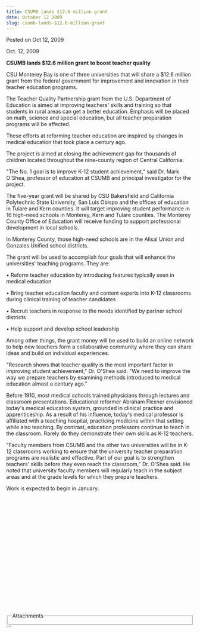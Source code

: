 ```yaml
---
title: CSUMB lands $12.6 million grant
date: October 12 2009
slug: csumb-lands-$12.6-million-grant
---
```


  
<span class="date">Posted on Oct 12, 2009 </span>
<p>Oct. 12, 2009</p>
<strong>CSUMB lands $12.6 million grant</strong>
<strong>to boost teacher quality</strong>
<p>
  CSU Monterey Bay is one of three universities that will share a $12.6 million
  grant from the federal government for improvement and innovation in their
  teacher education programs.
</p>
<p>
  The Teacher Quality Partnership grant from the U.S. Department of Education is
  aimed at improving teachers&apos; skills and training so that students in
  rural areas can get a better education. Emphasis will be placed on math,
  science and special education, but all teacher preparation programs will be
  affected.
</p>
<p>
  These efforts at reforming teacher education are inspired by changes in
  medical education that took place a century ago.
</p>
<p>
  The project is aimed at closing the achievement gap for thousands of children
  located throughout the nine-county region of Central California.
</p>
<p>
  &quot;The No. 1 goal is to improve K-12 student achievement,&quot; said Dr.
  Mark O&apos;Shea, professor of education at CSUMB and principal investigator
  for the project.
</p>
<p>
  The five-year grant will be shared by CSU Bakersfield and California
  Polytechnic State University, San Luis Obispo and the offices of education in
  Tulare and Kern counties. It will target improving student performance in 16
  high-need schools in Monterey, Kern and Tulare counties. The Monterey County
  Office of Education will receive funding to support professional development
  in local schools.
</p>
<p>
  In Monterey County, those high-need schools are in the Alisal Union and
  Gonzales Unified school districts.
</p>
<p>
  The grant will be used to accomplish four goals that will enhance the
  universities&apos; teaching programs. They are:
</p>
<p>
  &#x2022; Reform teacher education by introducing features typically seen in
  medical education
</p>
<p>
  &#x2022; Bring teacher education faculty and content experts into K-12
  classrooms during clinical training of teacher candidates
</p>
<p>
  &#x2022; Recruit teachers in response to the needs identified by partner
  school districts
</p>
<p>&#x2022; Help support and develop school leadership</p>
<p>
  Among other things, the grant money will be used to build an online network to
  help new teachers form a collaborative community where they can share ideas
  and build on individual experiences.
</p>
<p>
  &quot;Research shows that teacher quality is the most important factor in
  improving student achievement,&quot; Dr. O&apos;Shea said. &quot;We need to
  improve the way we prepare teachers by examining methods introduced to medical
  education almost a century ago.&quot;
</p>
<p>
  Before 1910, most medical schools trained physicians through lectures and
  classroom presentations. Educational reformer Abraham Flexner envisioned
  today&apos;s medical education system, grounded in clinical practice and
  apprenticeship. As a result of his influence, today&apos;s medical professor
  is affiliated with a teaching hospital, practicing medicine within that
  setting while also teaching. By contrast, education professors continue to
  teach in the classroom. Rarely do they demonstrate their own skills as K-12
  teachers.
</p>
<p>
  &quot;Faculty members from CSUMB and the other two universities will be in
  K-12 classrooms working to ensure that the university teacher preparation
  programs are realistic and effective. Part of our goal is to strengthen
  teachers&apos; skills before they even reach the classroom,&quot; Dr.
  O&apos;Shea said. He noted that university faculty members will regularly
  teach in the subject areas and at the grade levels for which they prepare
  teachers.
</p>
<p>Work is expected to begin in January.</p>
<p>&#xA0;</p>
<p>&#xA0;</p>
<p>&#xA0;</p>
<p>&#xA0;</p>
<p>&#xA0;</p>
<p>&#xA0;</p>
<p>&#xA0;</p>
<p>&#xA0;</p>
<p>&#xA0;</p>
<p>&#xA0;</p>
<fieldset class="fieldgroup group-attachments">
  <legend>Attachments</legend>
  <div class="field field-type-emvideo field-field-attach-video">
    <div class="field-items">
      <div class="field-item odd">
        <div class="emvideo emvideo-video emvideo-" />
      </div>
    </div>
  </div>
</fieldset>
```
